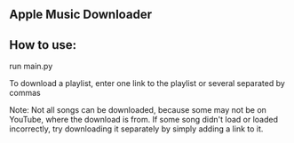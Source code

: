 ## Apple Music Downloader

## How to use:
run main.py

To download a playlist, enter one link to the playlist or several separated by commas

Note:
Not all songs can be downloaded, because some may not be on YouTube, where the download is from. 
If some song didn't load or loaded incorrectly, try downloading it separately by simply adding a link to it.

